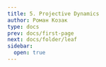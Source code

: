 ```yaml
---
title: 5. Projective Dynamics
author: Роман Козак
type: docs
prev: docs/first-page
next: docs/folder/leaf
sidebar:
  open: true
---
```

